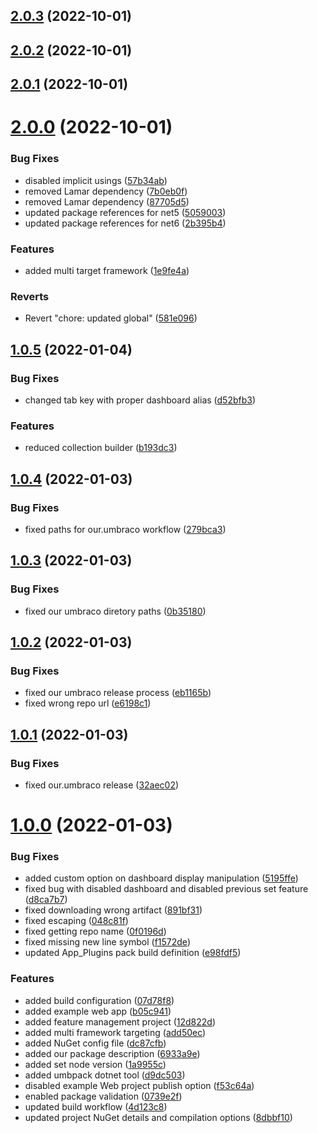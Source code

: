 ## [2.0.3](https://github.com/aochmann/Our.Umbraco.FeaturesManagementDashboard/compare/2.0.2...2.0.3) (2022-10-01)



## [2.0.2](https://github.com/aochmann/Our.Umbraco.FeaturesManagementDashboard/compare/2.0.1...2.0.2) (2022-10-01)



## [2.0.1](https://github.com/aochmann/Our.Umbraco.FeaturesManagementDashboard/compare/2.0.0...2.0.1) (2022-10-01)



# [2.0.0](https://github.com/aochmann/Our.Umbraco.FeaturesManagementDashboard/compare/1.0.5...2.0.0) (2022-10-01)


### Bug Fixes

* disabled implicit usings ([57b34ab](https://github.com/aochmann/Our.Umbraco.FeaturesManagementDashboard/commit/57b34ab87c18f76c401a81c3804b270c441fff7a))
* removed Lamar dependency ([7b0eb0f](https://github.com/aochmann/Our.Umbraco.FeaturesManagementDashboard/commit/7b0eb0fd1d4fb52cc759f77febe78b66ac87f518))
* removed Lamar dependency ([87705d5](https://github.com/aochmann/Our.Umbraco.FeaturesManagementDashboard/commit/87705d585ef4933473e7b71e12b61d1ec6894c29))
* updated package references for net5 ([5059003](https://github.com/aochmann/Our.Umbraco.FeaturesManagementDashboard/commit/5059003ae34766a4bca6ae54410c4e94731cd68f))
* updated package references for net6 ([2b395b4](https://github.com/aochmann/Our.Umbraco.FeaturesManagementDashboard/commit/2b395b485212f42d6a36fe6a29983cfb225a8c51))


### Features

* added multi target framework ([1e9fe4a](https://github.com/aochmann/Our.Umbraco.FeaturesManagementDashboard/commit/1e9fe4a01ea3c756ed4deab469f9b22df5f47d98))


### Reverts

* Revert "chore: updated global" ([581e096](https://github.com/aochmann/Our.Umbraco.FeaturesManagementDashboard/commit/581e096e62c2eaa9fd0360190e3315649b5935f6))



## [1.0.5](https://github.com/aochmann/Our.Umbraco.FeaturesManagementDashboard/compare/1.0.4...1.0.5) (2022-01-04)


### Bug Fixes

* changed tab key with proper dashboard alias ([d52bfb3](https://github.com/aochmann/Our.Umbraco.FeaturesManagementDashboard/commit/d52bfb3a08a42b411dd6184689a61debf9e08bd7))


### Features

* reduced collection builder ([b193dc3](https://github.com/aochmann/Our.Umbraco.FeaturesManagementDashboard/commit/b193dc3d0c44c9a22c5ef04359f4199d6fba7f98))



## [1.0.4](https://github.com/aochmann/Our.Umbraco.FeaturesManagementDashboard/compare/1.0.3...1.0.4) (2022-01-03)


### Bug Fixes

* fixed paths for our.umbraco workflow ([279bca3](https://github.com/aochmann/Our.Umbraco.FeaturesManagementDashboard/commit/279bca35b3283070d16a2e39e18f4ba03327ec37))



## [1.0.3](https://github.com/aochmann/Our.Umbraco.FeaturesManagementDashboard/compare/1.0.2...1.0.3) (2022-01-03)


### Bug Fixes

* fixed our umbraco diretory paths ([0b35180](https://github.com/aochmann/Our.Umbraco.FeaturesManagementDashboard/commit/0b3518099b74addeb1505a4c1198fb1a96e5f589))



## [1.0.2](https://github.com/aochmann/Our.Umbraco.FeaturesManagementDashboard/compare/1.0.1...1.0.2) (2022-01-03)


### Bug Fixes

* fixed our umbraco release process ([eb1165b](https://github.com/aochmann/Our.Umbraco.FeaturesManagementDashboard/commit/eb1165b10e598572097df23f7306fe591a3e457c))
* fixed wrong repo url ([e6198c1](https://github.com/aochmann/Our.Umbraco.FeaturesManagementDashboard/commit/e6198c1e78b6d089d3ddea9632b4c80ffdeb740d))



## [1.0.1](https://github.com/aochmann/Our.Umbraco.FeaturesManagementDashboard/compare/1.0.0...1.0.1) (2022-01-03)


### Bug Fixes

* fixed our.umbraco release ([32aec02](https://github.com/aochmann/Our.Umbraco.FeaturesManagementDashboard/commit/32aec0288fedfb56fb8a17a74e489166eedc6667))



# [1.0.0](https://github.com/aochmann/Our.Umbraco.FeaturesManagementDashboard/compare/07d78f8ca979e955cc9ca8c453a0ad19875f59ce...1.0.0) (2022-01-03)


### Bug Fixes

* added custom option on dashboard display manipulation ([5195ffe](https://github.com/aochmann/Our.Umbraco.FeaturesManagementDashboard/commit/5195ffe02206e163c7c1efb1ac024005b0bf19c3))
* fixed bug with disabled dashboard and disabled previous set feature ([d8ca7b7](https://github.com/aochmann/Our.Umbraco.FeaturesManagementDashboard/commit/d8ca7b7da252b7ccfd2bdfeedfe9746009351442))
* fixed downloading wrong artifact ([891bf31](https://github.com/aochmann/Our.Umbraco.FeaturesManagementDashboard/commit/891bf31b0bef944127584caf8cbf1fcb1f1a7631))
* fixed escaping ([048c81f](https://github.com/aochmann/Our.Umbraco.FeaturesManagementDashboard/commit/048c81f1e5680f70344b2af5686ae3ed44ee0f93))
* fixed getting repo name ([0f0196d](https://github.com/aochmann/Our.Umbraco.FeaturesManagementDashboard/commit/0f0196d105225cfe3c07f366495f2c5c9bd17e2c))
* fixed missing new line symbol ([f1572de](https://github.com/aochmann/Our.Umbraco.FeaturesManagementDashboard/commit/f1572de79fd0b5b342aaca2a8275656a80e21993))
* updated App_Plugins pack build definition ([e98fdf5](https://github.com/aochmann/Our.Umbraco.FeaturesManagementDashboard/commit/e98fdf5012909a4b9aa43cf786cfff9427e760b8))


### Features

* added build configuration ([07d78f8](https://github.com/aochmann/Our.Umbraco.FeaturesManagementDashboard/commit/07d78f8ca979e955cc9ca8c453a0ad19875f59ce))
* added example web app ([b05c941](https://github.com/aochmann/Our.Umbraco.FeaturesManagementDashboard/commit/b05c94150058cca172c32e6bfc5d99766e17fd0b))
* added feature management project ([12d822d](https://github.com/aochmann/Our.Umbraco.FeaturesManagementDashboard/commit/12d822d8c612cb2365e9781bedf3d20bb9236e13))
* added multi framework targeting ([add50ec](https://github.com/aochmann/Our.Umbraco.FeaturesManagementDashboard/commit/add50ec2e47d615f24fca86d71b5acbe8d8f4cfa))
* added NuGet config file ([dc87cfb](https://github.com/aochmann/Our.Umbraco.FeaturesManagementDashboard/commit/dc87cfb0924fd72652765c5c2ba8f17fe432d280))
* added our package description ([6933a9e](https://github.com/aochmann/Our.Umbraco.FeaturesManagementDashboard/commit/6933a9edaf7d902cb510549fd2b6d5d9fd6541e2))
* added set node version ([1a9955c](https://github.com/aochmann/Our.Umbraco.FeaturesManagementDashboard/commit/1a9955c9d98f82361d4ebd18ea0bfe966496b429))
* added umbpack dotnet tool ([d9dc503](https://github.com/aochmann/Our.Umbraco.FeaturesManagementDashboard/commit/d9dc5039f9d5a0914718297a6b90f7e017d0d4e1))
* disabled example Web project publish option ([f53c64a](https://github.com/aochmann/Our.Umbraco.FeaturesManagementDashboard/commit/f53c64adb53e5de6e74bd6a46b1eda8b212f6636))
* enabled package validation ([0739e2f](https://github.com/aochmann/Our.Umbraco.FeaturesManagementDashboard/commit/0739e2fbabc270491f40e9389b7f1f2e0f1976b3))
* updated build workflow ([4d123c8](https://github.com/aochmann/Our.Umbraco.FeaturesManagementDashboard/commit/4d123c849659fe0fcdff2f394d335fb6fc8cd324))
* updated project NuGet details and compilation options ([8dbbf10](https://github.com/aochmann/Our.Umbraco.FeaturesManagementDashboard/commit/8dbbf107a6d2bb338e57042cccfac17a70bb78d6))



